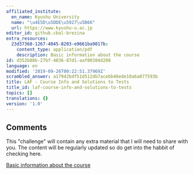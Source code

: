 ```yaml
---
affiliated_institute:
  en_name: Kyushu University
  name: "\u4E5D\u5DDE\u5927\u5B66"
  url: https://www.kyushu-u.ac.jp
editor_id: github.cbal-brezina
extra_resources:
  23d37368-1267-4045-8203-e9661ba9017b:
    content_type: application/pdf
    description: Basic information about the course
id: d352b88b-27bf-4836-87d1-aaf00384d208
language: en
modified: '2019-09-26T00:22:51.37969Z'
scrambled_answer: a17942bdf51d512db7acebb46ede10a6a877593b
title: LAF - Course Info and Solutions to Tests
title_id: laf-course-info-and-solutions-to-tests
topics: []
translations: {}
version: '1.0'
---
```


## Comments

This "challenge" will contain any extra material that I will need to share with you.
The content will be regularly updated so do get into the habbit of checking here.


[Basic information about the course](/api/v0/teachers/github.cbal-brezina/resources/public/23d37368-1267-4045-8203-e9661ba9017b.pdf/23d37368-1267-4045-8203-e9661ba9017b.pdf)






